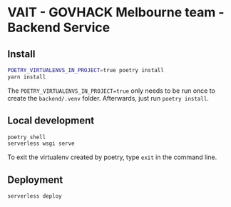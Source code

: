 # VAIT - GOVHACK Melbourne team - Backend Service

## Install

```bash
POETRY_VIRTUALENVS_IN_PROJECT=true poetry install
yarn install
```

The `POETRY_VIRTUALENVS_IN_PROJECT=true` only needs to be run once to create the `backend/.venv` folder. Afterwards, just run `poetry install`.

## Local development

```bash
poetry shell
serverless wsgi serve
```

To exit the virtualenv created by poetry, type `exit` in the command line.

## Deployment

```bash
serverless deploy
```
